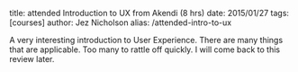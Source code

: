 title: attended Introduction to UX from Akendi (8 hrs)
date: 2015/01/27
tags: [courses]
author: Jez Nicholson
alias: /attended-intro-to-ux

​​​A very interesting introduction to User Experience. There are many things that are applicable. Too many to rattle off quickly. I will come back to this review later.